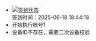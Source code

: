 - [![签到状态](https://github.com/womade/Cloud189-Actions/actions/workflows/main.yml/badge.svg?branch=main)](https://github.com/womade/Cloud189-Actions/actions/workflows/main.yml) <br> 签到时间：2025-06-18 18:44:18
- 开始执行帐号1
- 设备ID不存在，需要二次设备校验
